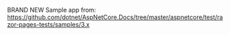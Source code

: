 BRAND NEW Sample app from: https://github.com/dotnet/AspNetCore.Docs/tree/master/aspnetcore/test/razor-pages-tests/samples/3.x

